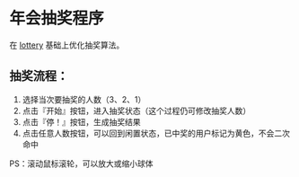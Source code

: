 # 年会抽奖程序

在 [lottery](https://fouber.github.io/lottery/) 基础上优化抽奖算法。


## 抽奖流程：

1. 选择当次要抽奖的人数（3、2、1）
2. 点击『开始』按钮，进入抽奖状态（这个过程仍可修改抽奖人数）
3. 点击『停！』按钮，生成抽奖结果
4. 点击任意人数按钮，可以回到闲置状态，已中奖的用户标记为黄色，不会二次命中

PS：滚动鼠标滚轮，可以放大或缩小球体